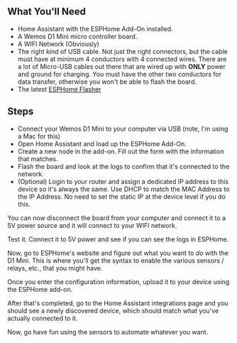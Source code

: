 ## What You'll Need

* Home Assistant with the ESPHome Add-On installed.
* A Wemos D1 Mini micro controller board.
* A WIFI Network (Obviously)
* The right kind of USB cable.  Not just the right connectors, but the cable must have at minimum 4 conductors with 4 connected wires.  There are a lot of Micro-USB cables out there that are wired up with **ONLY** power and ground for charging.  You must have the other two conductors for data transfer, otherwise you won't be able to flash the board.
* The latest [ESPHome Flasher](https://github.com/esphome/esphome-flasher/releases)

## Steps

* Connect your Wemos D1 Mini to your computer via USB (note, I'm using a Mac for this)
* Open Home Assistant and load up the ESPHome Add-On.
* Create a new node in the add-on.  Fill out the form with the information that matches.
* Flash the board and look at the logs to confirm that it's connected to the network.
* (Optional) Login to your router and assign a dedicated IP address to this device so it's always the same.  Use DHCP to match the MAC Address to the IP Address.  No need to set the static IP at the device level if you do this.

You can now disconnect the board from your computer and connect it to a 5V power source and it will connect to your WIFI network.

Test it.  Connect it to 5V power and see if you can see the logs in ESPHome.

Now, go to ESPHome's website and figure out what you want to _do_ with the D1 Mini.  This is where you'll get the syntax to enable the various sensors / relays, etc., that you might have.

Once you enter the configuration information, upload it to your device using the ESPHome add-on.

After that's completed, go to the Home Assistant integrations page and you should see a newly discovered device, which should match what you've actually connected to it.  

Now, go have fun using the sensors to automate whatever you want.